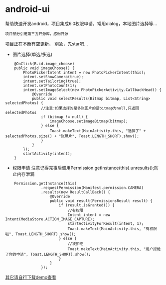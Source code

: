 # android-ui
帮助快速开发android，项目集成6.0权限申请，常用dialog，本地图片选择等...

`项目部分引用第三方开源库，感谢开源`

项目正在不断有空更新， 别急，先star吧...
* 图片选择(单选/多选)
``` android
    @OnClick(R.id.image_choose)
    public void imageChoose() {
        PhotoPickerIntent intent = new PhotoPickerIntent(this);
        intent.setShowCamera(true);
        intent.setTailoring(true);
        intent.setPhotoCount(1);
        intent.setImageSelect(new PhotoPickerActivity.CallbackHead() {
            @Override
            public void selectResults(Bitmap bitmap, List<String> selectedPhotos) {
                //注意:如果选择的是多张图片的话bitmap为null,只返回selectedPhotos
                if (bitmap != null) {
                    imageChoose.setImageBitmap(bitmap);
                } else {
                    Toast.makeText(MainActivity.this, "选择了" + selectedPhotos.size() + "张照片", Toast.LENGTH_SHORT).show();
                }
            }
        });
        startActivity(intent);
    }
```
*  权限申请
注意记得完事后调用Permission.getInstance(this).unresults();防止内存泄漏
``` android
    Permission.getInstance(this)
                .requestPermission(Manifest.permission.CAMERA)
                .results(new ResultCallBack() {
                    @Override
                    public void result(PermissionsResult result) {
                        if (result.isGranted()) {
                            //有权限
                            Intent intent = new Intent(MediaStore.ACTION_IMAGE_CAPTURE);
                            startActivityForResult(intent, 1);
                            Toast.makeText(MainActivity.this, "有权限啦", Toast.LENGTH_SHORT).show();
                        } else {
                            //被拒绝
                            Toast.makeText(MainActivity.this, "用户拒绝了你的申请", Toast.LENGTH_SHORT).show();
                        }
                    }
                });
```
[其它请自行下载demo查看](http://bmob-cdn-7815.b0.upaiyun.com/2016/12/28/769454d2406a4fee8062e221916147c9.apk)
